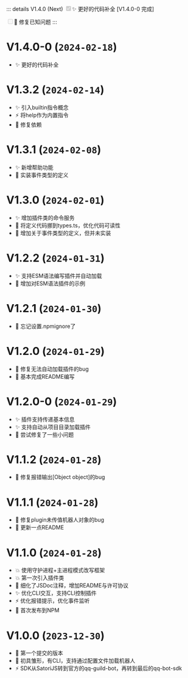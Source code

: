 ::: details V1.4.0 (Next)
<input type='checkbox' disabled checked>✨ 更好的代码补全 [V1.4.0-0 完成]</input>

<input type='checkbox' disabled>🐛 修复已知问题</input>
:::

# V1.4.0-0 (`2024-02-18`)
- ✨ 更好的代码补全

# V1.3.2 (`2024-02-14`)
- ✨ 引入builtin指令概念
- ⚡️ 将help作为内置指令
- 🔧 修复依赖

# V1.3.1 (`2024-02-08`)
- ✨ 新增帮助功能
- 📝 实装事件类型的定义

# V1.3.0 (`2024-02-01`)
- ✨ 增加插件类的命令服务
- 💄 将定义代码挪到types.ts，优化代码可读性
- 📝 增加关于事件类型的定义，但并未实装

# V1.2.2 (`2024-01-31`)
- ✨ 支持ESM语法编写插件并自动加载
- 📝 增加对ESM语法插件的示例

# V1.2.1 (`2024-01-30`)
- 🙈 忘记设置.npmignore了

# V1.2.0 (`2024-01-29`)
- 🐛 修复无法自动加载插件的bug
- 📝 基本完成README编写

# V1.2.0-0 (`2024-01-29`)
- ✨ 插件支持传递基本信息
- ✨ 支持自动从项目目录加载插件
- 🐛 尝试修复了一些小问题

# V1.1.2 (`2024-01-28`)
- 🐛 修复报错输出[Object object]的bug

# V1.1.1 (`2024-01-28`)
- 🐛 修复plugin未传值机器人对象的bug
- 📝 更新一点README

# V1.1.0 (`2024-01-28`)
- 💥 使用守护进程+主进程模式改写框架
- 💥 第一次引入插件类
- 📝 细化了JSDoc注释，增加README与许可协议
- ✨ 优化CLI交互，支持CLI控制插件
- ⚡️ 优化报错提示，优化事件监听
- 🎉 首次发布到NPM

# V1.0.0 (`2023-12-30`)
- 🎉 第一个提交的版本
- 🎉 初具雏形，有CLI，支持通过配置文件加载机器人
- ⚡️ SDK从SatoriJS转到官方的qq-guild-bot，再转到最后的qq-bot-sdk